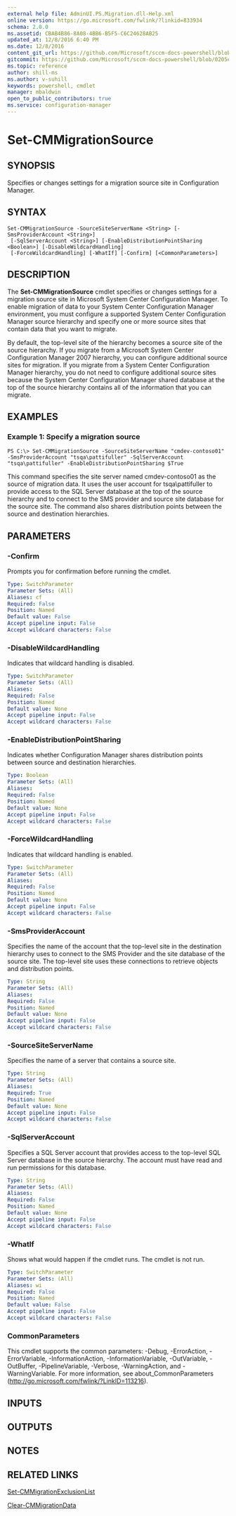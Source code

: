 ```yaml
---
external help file: AdminUI.PS.Migration.dll-Help.xml
online version: https://go.microsoft.com/fwlink/?linkid=833934
schema: 2.0.0
ms.assetid: CBAB4B86-8A08-4BB6-B5F5-C6C24628AB25
updated_at: 12/8/2016 6:40 PM
ms.date: 12/8/2016
content_git_url: https://github.com/Microsoft/sccm-docs-powershell/blob/master/sccm-cmdlets/ConfigurationManager/vlatest/Set-CMMigrationSource.md
gitcommit: https://github.com/Microsoft/sccm-docs-powershell/blob/0205e569abecf1b4e1b2b342947b87a3691b29a5/sccm-cmdlets/ConfigurationManager/vlatest/Set-CMMigrationSource.md
ms.topic: reference
author: shill-ms
ms.author: v-suhill
keywords: powershell, cmdlet
manager: mbaldwin
open_to_public_contributors: true
ms.service: configuration-manager
---
```


# Set-CMMigrationSource

## SYNOPSIS
Specifies or changes settings for a migration source site in Configuration Manager.

## SYNTAX

```
Set-CMMigrationSource -SourceSiteServerName <String> [-SmsProviderAccount <String>]
 [-SqlServerAccount <String>] [-EnableDistributionPointSharing <Boolean>] [-DisableWildcardHandling]
 [-ForceWildcardHandling] [-WhatIf] [-Confirm] [<CommonParameters>]
```

## DESCRIPTION
The **Set-CMMigrationSource** cmdlet specifies or changes settings for a migration source site in Microsoft System Center Configuration Manager.
To enable migration of data to your System Center Configuration Manager environment, you must configure a supported System Center Configuration Manager source hierarchy and specify one or more source sites that contain data that you want to migrate.

By default, the top-level site of the hierarchy becomes a source site of the source hierarchy.
If you migrate from a Microsoft System Center Configuration Manager 2007 hierarchy, you can configure additional source sites for migration.
If you migrate from a System Center Configuration Manager hierarchy, you do not need to configure additional source sites because the System Center Configuration Manager shared database at the top of the source hierarchy contains all of the information that you can migrate.

## EXAMPLES

### Example 1: Specify a migration source
```
PS C:\> Set-CMMigrationSource -SourceSiteServerName "cmdev-contoso01" -SmsProviderAccount "tsqa\pattifuller" -SqlServerAccount "tsqa\pattifuller" -EnableDistributionPointSharing $True
```

This command specifies the site server named cmdev-contoso01 as the source of migration data.
It uses the user account for tsqa\pattifuller to provide access to the SQL Server database at the top of the source hierarchy and to connect to the SMS provider and source site database for the source site.
The command also shares distribution points between the source and destination hierarchies.

## PARAMETERS

### -Confirm
Prompts you for confirmation before running the cmdlet.

```yaml
Type: SwitchParameter
Parameter Sets: (All)
Aliases: cf
Required: False
Position: Named
Default value: False
Accept pipeline input: False
Accept wildcard characters: False
```

### -DisableWildcardHandling
Indicates that wildcard handling is disabled.

```yaml
Type: SwitchParameter
Parameter Sets: (All)
Aliases: 
Required: False
Position: Named
Default value: None
Accept pipeline input: False
Accept wildcard characters: False
```

### -EnableDistributionPointSharing
Indicates whether Configuration Manager shares distribution points between source and destination hierarchies.

```yaml
Type: Boolean
Parameter Sets: (All)
Aliases: 
Required: False
Position: Named
Default value: None
Accept pipeline input: False
Accept wildcard characters: False
```

### -ForceWildcardHandling
Indicates that wildcard handling is enabled.

```yaml
Type: SwitchParameter
Parameter Sets: (All)
Aliases: 
Required: False
Position: Named
Default value: None
Accept pipeline input: False
Accept wildcard characters: False
```

### -SmsProviderAccount
Specifies the name of the account that the top-level site in the destination hierarchy uses to connect to the SMS Provider and the site database of the source site.
The top-level site uses these connections to retrieve objects and distribution points.

```yaml
Type: String
Parameter Sets: (All)
Aliases: 
Required: False
Position: Named
Default value: None
Accept pipeline input: False
Accept wildcard characters: False
```

### -SourceSiteServerName
Specifies the name of a server that contains a source site.

```yaml
Type: String
Parameter Sets: (All)
Aliases: 
Required: True
Position: Named
Default value: None
Accept pipeline input: False
Accept wildcard characters: False
```

### -SqlServerAccount
Specifies a SQL Server account that provides access to the top-level SQL Server database in the source hierarchy.
The account must have read and run permissions for this database.

```yaml
Type: String
Parameter Sets: (All)
Aliases: 
Required: False
Position: Named
Default value: None
Accept pipeline input: False
Accept wildcard characters: False
```

### -WhatIf
Shows what would happen if the cmdlet runs.
The cmdlet is not run.

```yaml
Type: SwitchParameter
Parameter Sets: (All)
Aliases: wi
Required: False
Position: Named
Default value: False
Accept pipeline input: False
Accept wildcard characters: False
```

### CommonParameters
This cmdlet supports the common parameters: -Debug, -ErrorAction, -ErrorVariable, -InformationAction, -InformationVariable, -OutVariable, -OutBuffer, -PipelineVariable, -Verbose, -WarningAction, and -WarningVariable. For more information, see about_CommonParameters (http://go.microsoft.com/fwlink/?LinkID=113216).

## INPUTS

## OUTPUTS

## NOTES

## RELATED LINKS

[Set-CMMigrationExclusionList](xref:ConfigurationManager/vlatest/Set-CMMigrationExclusionList.md)

[Clear-CMMigrationData](xref:ConfigurationManager/vlatest/Clear-CMMigrationData.md)


